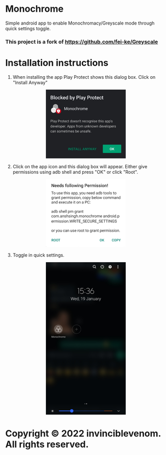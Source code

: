# Monochrome

Simple android app to enable Monochromacy/Greyscale mode through quick settings toggle.

### This project is a fork of **https://github.com/fei-ke/Greyscale**

# Installation instructions

1. When installing the app Play Protect shows this dialog box. Click on "Install Anyway"
<p align="center"> <img src="assets/1.jpg" width="250"/>

2. Click on the app icon and this dialog box will appear. Either give permissions using adb shell and press "OK" or click "Root".
<p align="center"> <img src="assets/2.jpg" width="250"/>

3. Toggle in quick settings.
<p align="center"> <img src="assets/3.jpg" width="250"/>

# Copyright © 2022 invinciblevenom. All rights reserved.
